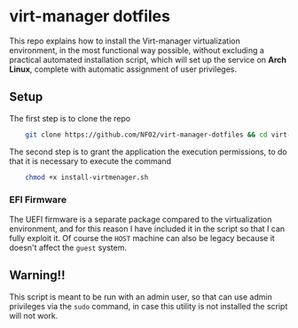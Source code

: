 # virt-manager dotfiles
This repo explains how to install the Virt-manager virtualization environment,
in the most functional way possible, without excluding a practical automated
installation script, which will set up the service on **Arch Linux**, complete with
automatic assignment of user privileges.

## Setup
The first step is to clone the repo
```sh
	git clone https://github.com/NF02/virt-manager-dotfiles && cd virt-manager-dotfiles
```
The second step is to grant the application the execution permissions,
to do that it is necessary to execute the command
```sh
	chmod +x install-virtmenager.sh
```

### EFI Firmware
The UEFI firmware is a separate package compared to the virtualization 
environment, and for this reason I have included it in the script so that I can
fully exploit it. Of course the `HOST` machine can also be legacy because it
doesn't affect the `guest` system.

## Warning!!
This script is meant to be run with an admin user, so that can use admin
privileges via the `sudo` command, in case this utility is not installed
the script will not work.
